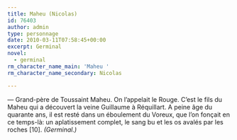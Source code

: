```yaml
---
title: Maheu (Nicolas)
id: 76403
author: admin
type: personnage
date: 2010-03-11T07:58:45+00:00
excerpt: Germinal
novel:
  - germinal
rm_character_name_main: 'Maheu '
rm_character_name_secondary: Nicolas

---
```

— Grand-père de Toussaint Maheu. On l’appelait le Rouge. C’est le fils du Maheu qui a découvert la veine Guillaume à Réquillart. A peine âge du quarante ans, il est resté dans un éboulement du Voreux, que l’on fonçait en ce temps-là: un aplatissement complet, le sang bu et les os avalés par les roches [10]. _(Germinal.)_